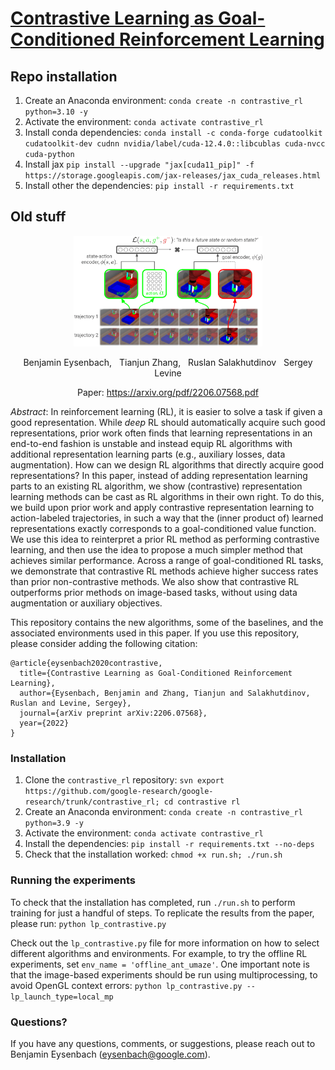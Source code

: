 # [Contrastive Learning as Goal-Conditioned Reinforcement Learning](https://arxiv.org/pdf/2206.07568.pdf)

## Repo installation

1. Create an Anaconda environment: `conda create -n contrastive_rl python=3.10 -y`
2. Activate the environment: `conda activate contrastive_rl`
3. Install conda dependencies: `conda install -c conda-forge cudatoolkit cudatoolkit-dev cudnn nvidia/label/cuda-12.4.0::libcublas cuda-nvcc cuda-python`
4. Install jax `pip install --upgrade "jax[cuda11_pip]" -f https://storage.googleapis.com/jax-releases/jax_cuda_releases.html`
5. Install other the dependencies: `pip install -r requirements.txt`


## Old stuff
<p align="center"><img src="imgs/contrastive_rl.png" width=60%></p>

<p align="center"> Benjamin Eysenbach, &nbsp; Tianjun Zhang, &nbsp; Ruslan Salakhutdinov &nbsp; Sergey Levine</p>
<p align="center">
   Paper: <a href="https://arxiv.org/pdf/2206.07568.pdf">https://arxiv.org/pdf/2206.07568.pdf</a>
</p>

*Abstract*: In reinforcement learning (RL), it is easier to solve a task if given a good representation. While _deep_ RL should automatically acquire such good representations, prior work often finds that learning representations in an end-to-end fashion is unstable and instead equip RL algorithms with additional representation learning parts (e.g., auxiliary losses, data augmentation). How can we design RL algorithms that directly acquire good representations? In this paper, instead of adding representation learning parts to an existing RL algorithm, we show (contrastive) representation learning methods can be cast as RL algorithms in their own right. To do this, we build upon prior work and apply contrastive representation learning to action-labeled trajectories, in such a way that the (inner product of) learned representations exactly corresponds to a goal-conditioned value function. We use this idea to reinterpret a prior RL method as performing contrastive learning, and then use the idea to propose a much simpler method that achieves similar performance. Across a range of goal-conditioned RL tasks, we demonstrate that contrastive RL methods achieve higher success rates than prior non-contrastive methods. We also show that contrastive RL outperforms prior methods on image-based tasks, without using data augmentation or auxiliary objectives.

This repository contains the new algorithms, some of the baselines, and the associated environments used in this paper. If you use this repository, please consider adding the following citation:

```
@article{eysenbach2020contrastive,
  title={Contrastive Learning as Goal-Conditioned Reinforcement Learning},
  author={Eysenbach, Benjamin and Zhang, Tianjun and Salakhutdinov, Ruslan and Levine, Sergey},
  journal={arXiv preprint arXiv:2206.07568},
  year={2022}
}
```

### Installation

1. Clone the `contrastive_rl` repository: `svn export https://github.com/google-research/google-research/trunk/contrastive_rl; cd contrastive rl`
2. Create an Anaconda environment: `conda create -n contrastive_rl python=3.9 -y`
3. Activate the environment: `conda activate contrastive_rl`
4. Install the dependencies: `pip install -r requirements.txt --no-deps`
5. Check that the installation worked: `chmod +x run.sh; ./run.sh`

### Running the experiments

To check that the installation has completed, run `./run.sh` to perform training for just a handful of steps. To replicate the results from the paper, please run:
```python lp_contrastive.py```

Check out the `lp_contrastive.py` file for more information on how to select different algorithms and environments. For example, to try the offline RL experiments, set `env_name = 'offline_ant_umaze'`. One important note is that the image-based experiments should be run using multiprocessing, to avoid OpenGL context errors:
```python lp_contrastive.py --lp_launch_type=local_mp```


### Questions?
If you have any questions, comments, or suggestions, please reach out to Benjamin Eysenbach (eysenbach@google.com).
